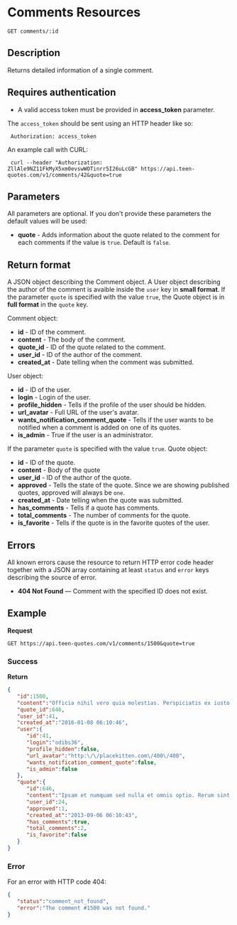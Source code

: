 # Comments Resources

    GET comments/:id

## Description
Returns detailed information of a single comment.

## Requires authentication
* A valid access token must be provided in **access_token** parameter.

The `access_token` should be sent using an HTTP header like so:

     Authorization: access_token

An example call with CURL:

     curl --header "Authorization: ZllAle9NZ11FkMyX5xm0evswWOTinrr5I26uLcGB" https://api.teen-quotes.com/v1/comments/42&quote=true


## Parameters
All parameters are optional. If you don't provide these parameters the default values will be used:

- **quote** - Adds information about the quote related to the comment for each comments if the value is `true`. Default is `false`.

## Return format
A JSON object describing the Comment object. A User object describing the author of the comment is avaible inside the `user` key in **small format**. If the parameter `quote` is specified with the value `true`, the Quote object is in **full format** in the `quote` key.

Comment object:

- **id** - ID of the comment.
- **content** - The body of the comment.
- **quote_id** - ID of the quote related to the comment.
- **user_id** - ID of the author of the comment.
- **created_at** - Date telling when the comment was submitted.


User object:

- **id** - ID of the user.
- **login** - Login of the user.
- **profile_hidden** - Tells if the profile of the user should be hidden.
- **url_avatar** - Full URL of the user's avatar.
- **wants_notification_comment_quote** - Tells if the user wants to be notified when a comment is added on one of its quotes.
- **is_admin** - True if the user is an administrator.

If the parameter `quote` is specified with the value `true`. Quote object:

- **id** - ID of the quote.
- **content** - Body of the quote
- **user_id** - ID of the author of the quote.
- **approved** - Tells the state of the quote. Since we are showing published quotes, approved will always be `one`.
- **created_at** - Date telling when the quote was submitted.
- **has_comments** - Tells if a quote has comments.
- **total_comments** - The number of comments for the quote.
- **is_favorite** - Tells if the quote is in the favorite quotes of the user.

## Errors
All known errors cause the resource to return HTTP error code header together with a JSON array containing at least `status` and `error` keys describing the source of error.

- **404 Not Found** — Comment with the specified ID does not exist.

## Example
**Request**

    GET https://api.teen-quotes.com/v1/comments/1500&quote=true

### Success
**Return**
``` json
{
   "id":1500,
   "content":"Officia nihil vero quia molestias. Perspiciatis ex iusto pariatur quasi consequuntur sint assumenda. Numquam placeat est nihil qui doloremque maiores enim.",
   "quote_id":646,
   "user_id":41,
   "created_at":"2016-01-08 06:10:46",
   "user":{
      "id":41,
      "login":"odibs36",
      "profile_hidden":false,
      "url_avatar":"http:\/\/placekitten.com\/400\/400",
      "wants_notification_comment_quote":false,
      "is_admin":false
   },
   "quote":{
      "id":646,
      "content":"Ipsam et numquam sed nulla et omnis optio. Rerum sint est iure neque quisquam sit. Vero ea ratione eveniet saepe nihil sunt.",
      "user_id":24,
      "approved":1,
      "created_at":"2013-09-06 06:10:43",
      "has_comments":true,
      "total_comments":2,
      "is_favorite":false
   }
}
```

### Error
For an error with HTTP code 404:
``` json
{
   "status":"comment_not_found",
   "error":"The comment #1500 was not found."
}
```